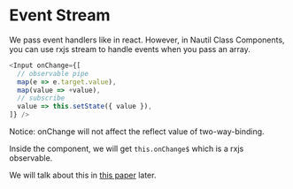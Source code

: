 # Event Stream

We pass event handlers like in react. However, in Nautil Class Components, you can use rxjs stream to handle events when you pass an array.

```js
<Input onChange={[
  // observable pipe
  map(e => e.target.value),
  map(value => +value),
  // subscribe
  value => this.setState({ value }),
]} />
```

Notice: onChange will not affect the reflect value of two-way-binding.

Inside the component, we will get `this.onChange$` which is a rxjs observable.

We will talk about this in [this paper](stream.md) later.
